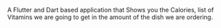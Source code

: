 A Flutter and Dart based application that Shows you the Calories, list of Vitamins we are going to get in the amount of the dish we are ordering.
